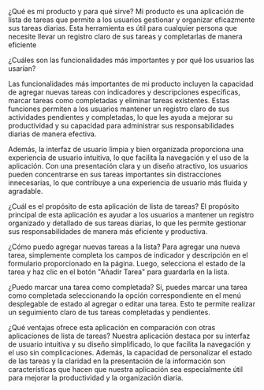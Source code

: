  ¿Qué es mi producto y para qué sirve?
Mi producto es una aplicación de lista de tareas que permite a los usuarios gestionar y organizar eficazmente sus tareas diarias. Esta herramienta es útil para cualquier persona que necesite llevar un registro claro de sus tareas y completarlas de manera eficiente

 ¿Cuáles son las funcionalidades más importantes y por qué los usuarios las usarían?

Las funcionalidades más importantes de mi producto incluyen la capacidad de agregar nuevas tareas con indicadores y descripciones específicas, marcar tareas como completadas y eliminar tareas existentes. Estas funciones permiten a los usuarios mantener un registro claro de sus actividades pendientes y completadas, lo que les ayuda a mejorar su productividad y su capacidad para administrar sus responsabilidades diarias de manera efectiva.

Además, la interfaz de usuario limpia y bien organizada proporciona una experiencia de usuario intuitiva, lo que facilita la navegación y el uso de la aplicación. Con una presentación clara y un diseño atractivo, los usuarios pueden concentrarse en sus tareas importantes sin distracciones innecesarias, lo que contribuye a una experiencia de usuario más fluida y agradable.



¿Cuál es el propósito de esta aplicación de lista de tareas?
 El propósito principal de esta aplicación es ayudar a los usuarios a mantener un registro organizado y detallado de sus tareas diarias, lo que les permite gestionar sus responsabilidades de manera más eficiente y productiva.

 ¿Cómo puedo agregar nuevas tareas a la lista?
 Para agregar una nueva tarea, simplemente completa los campos de indicador y descripción en el formulario proporcionado en la página. Luego, selecciona el estado de la tarea y haz clic en el botón "Añadir Tarea" para guardarla en la lista.

 ¿Puedo marcar una tarea como completada?
 Sí, puedes marcar una tarea como completada seleccionando la opción correspondiente en el menú desplegable de estado al agregar o editar una tarea. Esto te permite realizar un seguimiento claro de tus tareas completadas y pendientes.

 ¿Qué ventajas ofrece esta aplicación en comparación con otras aplicaciones de lista de tareas?
 Nuestra aplicación destaca por su interfaz de usuario intuitiva y su diseño simplificado, lo que facilita la navegación y el uso sin complicaciones. Además, la capacidad de personalizar el estado de las tareas y la claridad en la presentación de la información son características que hacen que nuestra aplicación sea especialmente útil para mejorar la productividad y la organización diaria.



